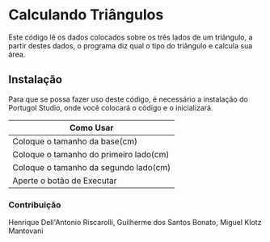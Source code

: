 # Calculando Triângulos

  Este código lê os dados colocados sobre os três lados de um triângulo, a partir destes dados, o programa diz qual o tipo do triângulo e calcula sua área.

## Instalação

  Para que se possa fazer uso deste código, é necessário a instalação do Portugol Studio, onde você colocará o código e o inicializará.

  |Como Usar|
  |-------------|
  |Coloque o tamanho da base(cm)|
  |Coloque o tamanho do primeiro lado(cm)|
  |Coloque o tamanho da segundo lado(cm)|
  |Aperte o botão de Executar|
  
### Contribuição

  Henrique Dell'Antonio Riscarolli, Guilherme dos Santos Bonato, Miguel Klotz Mantovani
